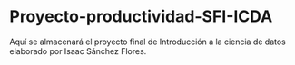 # Proyecto-productividad-SFI-ICDA
Aquí se almacenará el proyecto final de Introducción a la ciencia de datos elaborado por Isaac Sánchez Flores.
